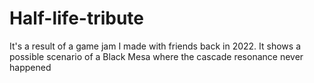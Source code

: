 # Half-life-tribute
It's a result of a game jam I made with friends back in 2022. It shows a possible scenario of a Black Mesa where the cascade resonance never happened
